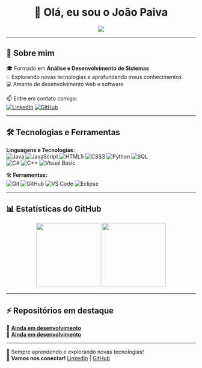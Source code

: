 <h1 align="center">👋 Olá, eu sou o João Paiva</h1>

<p align="center">
  <img src="https://readme-typing-svg.herokuapp.com?color=%2300FF00&size=22&center=true&vCenter=true&width=500&lines=Desenvolvedor+em+formação!;Apaixonado+por+tecnologia!;Sempre+aprendendo+coisas+novas!" />
</p>

---

## 🚀 Sobre mim  
🎓 Formado em  **Análise e Desenvolvimento de Sistemas**  
💡 Explorando novas tecnologias e aprofundando meus conhecimentos  
💻 Amante de desenvolvimento web e software  

📫 Entre em contato comigo:  
[![LinkedIn](https://img.shields.io/badge/LinkedIn-DavySilva-blue?logo=linkedin)](https://www.linkedin.com/in/jo%C3%A3o-victor-de-freitas-paiva-b51a29228/) 
[![GitHub](https://img.shields.io/badge/GitHub-DavySPS-black?logo=github)](https://github.com/joaopaiva44)  

---

## 🛠️ Tecnologias e Ferramentas  
**Linguagens e Tecnologias:**  
![Java](https://img.shields.io/badge/Java-ED8B00?style=for-the-badge&logo=java&logoColor=white)
![JavaScript](https://img.shields.io/badge/JavaScript-F7DF1E?style=for-the-badge&logo=javascript&logoColor=black)
![HTML5](https://img.shields.io/badge/HTML5-E34F26?style=for-the-badge&logo=html5&logoColor=white)
![CSS3](https://img.shields.io/badge/CSS3-1572B6?style=for-the-badge&logo=css3&logoColor=white)
![Python](https://img.shields.io/badge/Python-3776AB?style=for-the-badge&logo=python&logoColor=white)
![SQL](https://img.shields.io/badge/SQL-4479A1?style=for-the-badge&logo=mysql&logoColor=white)  
![C#](https://img.shields.io/badge/C%23-239120?style=for-the-badge&logo=c-sharp&logoColor=white)
![C++](https://img.shields.io/badge/C++-00599C?style=for-the-badge&logo=c%2B%2B&logoColor=white)
![Visual Basic](https://img.shields.io/badge/Visual%20Basic-5C2D91?style=for-the-badge&logo=.net&logoColor=white)  

🛠️ **Ferramentas:**  
![Git](https://img.shields.io/badge/Git-F05032?style=for-the-badge&logo=git&logoColor=white)
![GitHub](https://img.shields.io/badge/GitHub-181717?style=for-the-badge&logo=github&logoColor=white)
![VS Code](https://img.shields.io/badge/VS%20Code-007ACC?style=for-the-badge&logo=visual-studio-code&logoColor=white)
![Eclipse](https://img.shields.io/badge/Eclipse-2C2255?style=for-the-badge&logo=eclipse&logoColor=white)

---

## 📊 Estatísticas do GitHub  
<div align="center">
  <img height="170em" src="https://github-readme-stats.vercel.app/api?username=joaopaiva44&show_icons=true&theme=dark&count_private=true" />
  <img height="170em" src="https://github-readme-streak-stats.herokuapp.com/?user=joaopaiva44s&theme=dark" />
</div>  

---

## ⚡ Repositórios em destaque  
🔹 [**Ainda em desenvolvimento**](https://github.com/joaopaiva44/Projeto1)  
🔹 [**Ainda em desenvolvimento**](https://github.com/joaopaiva44/Projeto2)  

---

🚀 Sempre aprendendo e explorando novas tecnologias!  
📩 **Vamos nos conectar!** [LinkedIn](https://www.linkedin.com/in/jo%C3%A3o-victor-de-freitas-paiva-b51a29228/) | [GitHub](https://github.com/joaopaiva44)


